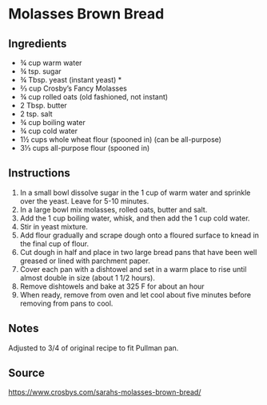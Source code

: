 # Molasses Brown Bread

## Ingredients
+ ¾ cup warm water
+ ¾ tsp. sugar
+ ¾ Tbsp. yeast (instant yeast) *
+ ⅔ cup Crosby’s Fancy Molasses
+ ¾ cup rolled oats (old fashioned, not instant)
+ 2 Tbsp. butter
+ 2 tsp. salt
+ ¾ cup boiling water
+ ¾ cup cold water
+ 1½ cups whole wheat flour (spooned in) (can be all-purpose)
+ 3⅓ cups all-purpose flour (spooned in)

## Instructions
1. In a small bowl dissolve sugar in the 1 cup of warm water and sprinkle over the yeast. Leave for 5-10 minutes.
2. In a large bowl mix molasses, rolled oats, butter and salt.
3. Add the 1 cup boiling water, whisk, and then add the 1 cup cold water.
4. Stir in yeast mixture.
5. Add flour gradually and scrape dough onto a floured surface to knead in the final cup of flour.
6. Cut dough in half and place in two large bread pans that have been well greased or lined with parchment paper.
7. Cover each pan with a dishtowel and set in a warm place to rise until almost double in size (about 1 1/2 hours).
8. Remove dishtowels and bake at 325 F for about an hour
9. When ready, remove from oven and let cool about five minutes before removing from pans to cool.


## Notes
Adjusted to 3/4 of original recipe to fit Pullman pan.

## Source
https://www.crosbys.com/sarahs-molasses-brown-bread/
